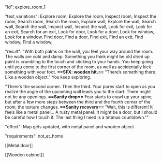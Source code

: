 "id": explore_room_1

"text_variations":
Explore room, Explore the room, Inspect room, Inspect the room, Search room, Search the room, Explore wall, Explore the wall, Search wall, Search the wall, Inspect wall, Inspect the wall, Look for exit, Look for an exit, Search for an exit, Look for door, Look for a door, Look for window, Look for a window, Find door, Find a door, Find exit, Find an exit, Find window, Find a window,

"result":
"With both palms on the wall, you feel your way around the room. The walls are cold and damp. Something you think might be old dried up paint is crumbling to the touch and sticking to your hands. You keep going until you come to the first corner of the room, as well as accidentally kick something with your foot. **==SFX: wooden hit.==** “There’s something there. Like a wooden object.” You keep exploring. 

"There's the second corner. Then the third. Your pores start to open as you realize the angle of the upcoming wall leads you to the start. There might not be any openings. **==Sanity drop==** Fear starts to crawl up your spine, but after a few more steps between the third and the fourth corner of the room, the texture changes. **==Sanity recovers==** ”Wait, this is different! It feels like a metal panel… A rusty metal panel. It might be a door, but I should be careful how I touch it. The last thing I need is a tetanus countdown.""

"effect":
Map gets updated, with metal panel and wooden object

"requirements": not_at_home

[[Metal door]]

[[Wooden cabinet]]
